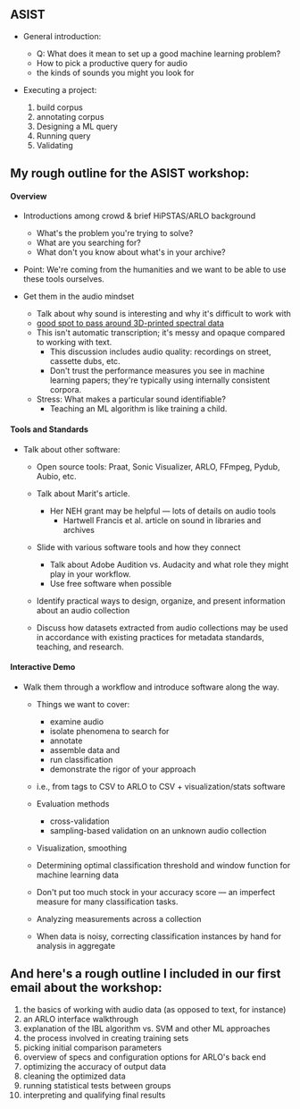 ## ASIST

- General introduction:
	- Q: What does it mean to set up a good machine learning problem?
	- How to pick a productive query for audio
	- the kinds of sounds you might you look for

- Executing a project:

	1. build corpus
	2. annotating corpus
	3. Designing a ML query
	4. Running query
	5. Validating



## My rough outline for the ASIST workshop:

#### Overview

- Introductions among crowd & brief HiPSTAS/ARLO background
	- What's the problem you're trying to solve?
	- What are you searching for?
	- What don't you know about what's in your archive?

- Point: We're coming from the humanities and we want to be able to use these tools ourselves.

- Get them in the audio mindset
	- Talk about why sound is interesting and why it's difficult to work with
	- [good spot to pass around 3D-printed spectral data]()
	- This isn't automatic transcription; it's messy and opaque compared to working with text.
		- This discussion includes audio quality: recordings on street, cassette dubs, etc.
		- Don't trust the performance measures you see in machine learning papers; they're typically using internally consistent corpora.
	- Stress: What makes a particular sound identifiable?
		- Teaching an ML algorithm is like training a child.

#### Tools and Standards

- Talk about other software: 
	- Open source tools: Praat, Sonic Visualizer, ARLO, FFmpeg, Pydub, Aubio, etc.

	- Talk about Marit's article.
		- Her NEH grant may be helpful — lots of details on audio tools
			- Hartwell Francis et al. article on sound in libraries and archives


	- Slide with various software tools and how they connect
		- Talk about Adobe Audition vs. Audacity and what role they might play in your workflow.
		- Use free software when possible

	- Identify practical ways to design, organize, and present information about an audio collection

	- Discuss how datasets extracted from audio collections may be used in accordance with existing practices for metadata standards, teaching, and research. 

#### Interactive Demo

- Walk them through a workflow and introduce software along the way.

	- Things we want to cover:
		- examine audio
		- isolate phenomena to search for
		- annotate
		- assemble data and 
		- run classification
		- demonstrate the rigor of your approach 

	- i.e., from tags to CSV to ARLO to CSV + visualization/stats software

	- Evaluation methods
		- cross-validation
		- sampling-based validation on an unknown audio collection
	- Visualization, smoothing
	- Determining optimal classification threshold and window function for machine learning data
	- Don't put too much stock in your accuracy score — an imperfect measure for many classification tasks.
	- Analyzing measurements across a collection
	- When data is noisy, correcting classification instances by hand for analysis in aggregate



## And here's a rough outline I included in our first email about the workshop:

1. the basics of working with audio data (as opposed to text, for instance)
2. an ARLO interface walkthrough
3. explanation of the IBL algorithm vs. SVM and other ML approaches
4. the process involved in creating training sets
5. picking initial comparison parameters
6. overview of specs and configuration options for ARLO's back end
7. optimizing the accuracy of output data
8. cleaning the optimized data
9. running statistical tests between groups
10. interpreting and qualifying final results


